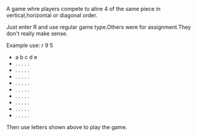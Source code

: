 A game whre players compete to aline 4 of the same piece in vertical,horizontal or diagonal order.

Just enter R and use regular game type.Others were for assignment.They don't really make sense.


Example use:
r
9
5

* a b c d e
* .  .  .  .  .
* . . . . .
* . . . . .
* . . . . .
* . . . . .
* . . . . .
* . . . . .
* . . . . .
* . . . . .

Then use letters shown above to play the game.
